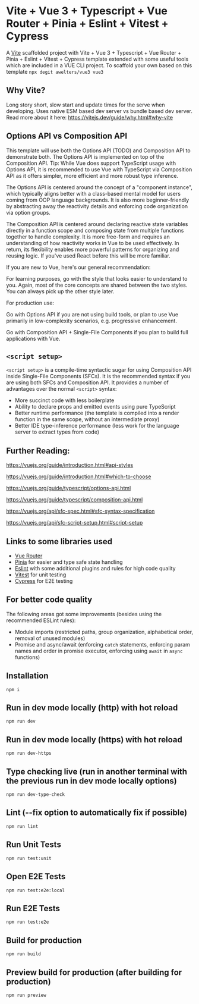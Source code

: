# Vite + Vue 3 + Typescript + Vue Router + Pinia + Eslint + Vitest + Cypress

A [Vite](https://vitejs.dev/) scaffolded project with Vite + Vue 3 + Typescript + Vue Router + Pinia + Eslint + Vitest + Cypress template extended with some useful tools which are included in a VUE CLI project. To scaffold your own based on this template
`npx degit awelters/vue3 vue3`

## Why Vite?
Long story short, slow start and update times for the serve when developing. Uses native ESM based dev server vs bundle based dev server. Read more about it here: https://vitejs.dev/guide/why.html#why-vite

## Options API vs Composition API
This template will use both the Options API (TODO) and Composition API to demonstrate both. The Options API is implemented on top of the Composition API. Tip: While Vue does support TypeScript usage with Options API, it is recommended to use Vue with TypeScript via Composition API as it offers simpler, more efficient and more robust type inference.

The Options API is centered around the concept of a "component instance", which typically aligns better with a class-based mental model for users coming from OOP language backgrounds. It is also more beginner-friendly by abstracting away the reactivity details and enforcing code organization via option groups.

The Composition API is centered around declaring reactive state variables directly in a function scope and composing state from multiple functions together to handle complexity. It is more free-form and requires an understanding of how reactivity works in Vue to be used effectively. In return, its flexibility enables more powerful patterns for organizing and reusing logic. If you've used React before this will be more familiar.

If you are new to Vue, here's our general recommendation:

For learning purposes, go with the style that looks easier to understand to you. Again, most of the core concepts are shared between the two styles. You can always pick up the other style later.

For production use:

Go with Options API if you are not using build tools, or plan to use Vue primarily in low-complexity scenarios, e.g. progressive enhancement.

Go with Composition API + Single-File Components if you plan to build full applications with Vue.

## `<script setup>`

`<script setup>` is a compile-time syntactic sugar for using Composition API inside Single-File Components (SFCs). It is the recommended syntax if you are using both SFCs and Composition API. It provides a number of advantages over the normal `<script>` syntax:

* More succinct code with less boilerplate
* Ability to declare props and emitted events using pure TypeScript
* Better runtime performance (the template is compiled into a render function in the same scope, without an intermediate proxy)
* Better IDE type-inference performance (less work for the language server to extract types from code)

## Further Reading:

https://vuejs.org/guide/introduction.html#api-styles

https://vuejs.org/guide/introduction.html#which-to-choose

https://vuejs.org/guide/typescript/options-api.html

https://vuejs.org/guide/typescript/composition-api.html

https://vuejs.org/api/sfc-spec.html#sfc-syntax-specification

https://vuejs.org/api/sfc-script-setup.html#script-setup


## Links to some libraries used

- [Vue Router](https://router.vuejs.org/)
- [Pinia](https://pinia.vite.net/) for easier and type safe state handling
- [Eslint](https://eslint.org/) with some additional plugins and rules for high code quality
- [Vitest](https://vitest.dev/) for unit testing
- [Cypress](https://www.cypress.io/) for E2E testing

## For better code quality

The following areas got some improvements (besides using the recommended ESLint rules):
- Module imports (restricted paths, group organization, alphabetical order, removal of unused modules)
- Promise and async/await (enforcing `catch` statements, enforcing param names and order in promise executor, enforcing using `await` in `async` functions)

## Installation

```
npm i
```

## Run in dev mode locally (http) with hot reload

```
npm run dev
```

## Run in dev mode locally (https) with hot reload

```
npm run dev-https
```

## Type checking live (run in another terminal with the previous run in dev mode locally options)

```
npm run dev-type-check
```

## Lint (--fix option to automatically fix if possible)

```
npm run lint
```

## Run Unit Tests

```
npm run test:unit
```

## Open E2E Tests

```
npm run test:e2e:local
```

## Run E2E Tests

```
npm run test:e2e
```

## Build for production

```
npm run build
```

## Preview build for production (after building for production)

```
npm run preview
```